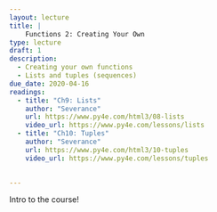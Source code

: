 ```yaml
---
layout: lecture
title: |
    Functions 2: Creating Your Own
type: lecture
draft: 1
description:
  - Creating your own functions
  - Lists and tuples (sequences)
due_date: 2020-04-16
readings:
  - title: "Ch9: Lists"
    author: "Severance"
    url: https://www.py4e.com/html3/08-lists
    video_url: https://www.py4e.com/lessons/lists
  - title: "Ch10: Tuples"
    author: "Severance"
    url: https://www.py4e.com/html3/10-tuples
    video_url: https://www.py4e.com/lessons/tuples

    
---
```


Intro to the course!